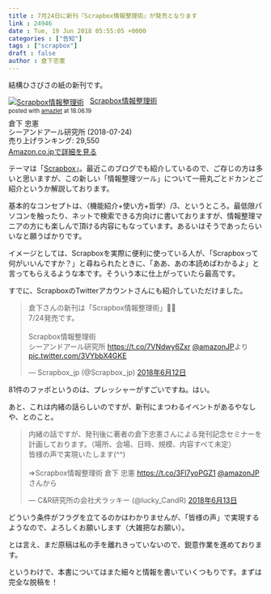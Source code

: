 ```yaml
---
title : 7月24日に新刊『Scrapbox情報整理術』が発売となります
link : 24946
date : Tue, 19 Jun 2018 05:55:05 +0000
categories : ["告知"]
tags : ["scrapbox"]
draft : false
author : 倉下忠憲
---
```


結構ひさびさの紙の新刊です。

<div class="amazlet-box" style="margin-bottom:0px;"><div class="amazlet-image" style="float:left;margin:0px 12px 1px 0px;"><a href="http://www.amazon.co.jp/exec/obidos/ASIN/4863542526/rashita1000-22/ref=nosim/" name="amazletlink" target="_blank"><img src="https://images-fe.ssl-images-amazon.com/images/I/51L7tTg9PML._SL160_.jpg" alt="Scrapbox情報整理術" style="border: none;" /></a></div><div class="amazlet-info" style="line-height:120%; margin-bottom: 10px"><div class="amazlet-name" style="margin-bottom:10px;line-height:120%"><a href="http://www.amazon.co.jp/exec/obidos/ASIN/4863542526/rashita1000-22/ref=nosim/" name="amazletlink" target="_blank">Scrapbox情報整理術</a><div class="amazlet-powered-date" style="font-size:80%;margin-top:5px;line-height:120%">posted with <a href="http://www.amazlet.com/" title="amazlet" target="_blank">amazlet</a> at 18.06.19</div></div><div class="amazlet-detail">倉下 忠憲 <br />シーアンドアール研究所 (2018-07-24)<br />売り上げランキング: 29,550<br /></div><div class="amazlet-sub-info" style="float: left;"><div class="amazlet-link" style="margin-top: 5px"><a href="http://www.amazon.co.jp/exec/obidos/ASIN/4863542526/rashita1000-22/ref=nosim/" name="amazletlink" target="_blank">Amazon.co.jpで詳細を見る</a></div></div></div><div class="amazlet-footer" style="clear: left"></div></div>

テーマは「<a href="https://scrapbox.io/">Scrapbox</a>」。最近このブログでも紹介しているので、ご存じの方は多いと思いますが、この新しい「情報整理ツール」について一冊丸ごとドカンとご紹介というか解説しております。

基本的なコンセプトは、（機能紹介+使い方+哲学）/3、というところ。最低限パソコンを触ったり、ネットで検索できる方向けに書いておりますが、情報整理マニアの方にも楽しんで頂ける内容にもなっています。あるいはそうであったらいいなと願うばかりです。

イメージとしては、Scrapboxを実際に便利に使っている人が、「Scrapboxって何がいいんですか？」と尋ねられたときに、「ああ、あの本読めばわかるよ」と言ってもらえるような本です。そういう本に仕上がっていたら最高です。

すでに、ScrapboxのTwitterアカウントさんにも紹介していただけました。

<blockquote class="twitter-tweet" data-lang="ja"><p lang="ja" dir="ltr">倉下さんの新刊は「Scrapbox情報整理術」&#x1f38a;&#x1f38a;<br>7/24発売です。<br><br>Scrapbox情報整理術 <br>シーアンドアール研究所 <a href="https://t.co/7VNdwy6Zxr">https://t.co/7VNdwy6Zxr</a> <a href="https://twitter.com/AmazonJP?ref_src=twsrc%5Etfw">@amazonJP</a>より <a href="https://t.co/3VYbbX4GKE">pic.twitter.com/3VYbbX4GKE</a></p>&mdash; Scrapbox_jp (@Scrapbox_jp) <a href="https://twitter.com/Scrapbox_jp/status/1006394736502964224?ref_src=twsrc%5Etfw">2018年6月12日</a></blockquote>
<script async src="https://platform.twitter.com/widgets.js" charset="utf-8"></script>

81件のファボというのは、プレッシャーがすごいですね。はい。

あと、これは内緒の話らしいのですが、新刊にまつわるイベントがあるやなしや、とのこと。

<blockquote class="twitter-tweet" data-lang="ja"><p lang="ja" dir="ltr">内緒の話ですが、発刊後に著者の倉下忠憲さんによる発刊記念セミナーを計画しております。（場所、会場、日時、規模、内容すべて未定）<br>皆様の声で実現いたします(^^)<br><br>⇒Scrapbox情報整理術   倉下 忠憲 <a href="https://t.co/3Fl7yoPGZ1">https://t.co/3Fl7yoPGZ1</a> <a href="https://twitter.com/AmazonJP?ref_src=twsrc%5Etfw">@amazonJP</a>さんから</p>&mdash; C&amp;R研究所の会社犬ラッキー (@lucky_CandR) <a href="https://twitter.com/lucky_CandR/status/1006772121194979336?ref_src=twsrc%5Etfw">2018年6月13日</a></blockquote>
<script async src="https://platform.twitter.com/widgets.js" charset="utf-8"></script>

どういう条件がフラグを立てるのかはわかりませんが、「皆様の声」で実現するようなので、よろしくお願いします（大雑把なお願い）。

とは言え、まだ原稿は私の手を離れきっていないので、鋭意作業を進めております。

というわけで、本書についてはまた細々と情報を書いていくつもりです。まずは完全な脱稿を！